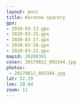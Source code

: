 ```yaml
---
layout: post
title: Koronne spacery
gpx:
- 2020-03-13.gpx
- 2020-03-15.gpx
- 2020-03-17.gpx
- 2020-03-20.gpx
- 2020-03-21.gpx
mapid: 20200301
cover: 20170812_093344.jpg
photos:
 - 20170812_093344.jpg
lat: 52.29
lon: 20.84
zoom: 11
---
```


<style>
  #route-info div {
    text-align: center;
  }
</style>

<!--<div id="route-info" style="height: 40px">
  <div id="route-length" style="float: left; width: 25%;">d</div>
  <div id="route-time" style="float: left; width: 25%;">d</div>
  <div id="route-speed" style="float: left; width: 25%;">d</div>
  <div id="route-ascent" style="float: left; width: 25%;">d</div>
</div>-->

<div id="mapid-{{ page.mapid }}" style="width: 100%; height: 400px;"></div>
<script>

  var mymap_{{ page.mapid }} = L.map('mapid-{{ page.mapid }}', {
    attributionControl: false,
    fullscreenControl: {
        pseudoFullscreen: true // if true, fullscreen to page width and height
    }
  }).setView([{{ page.lat }}, {{ page.lon }} ], {{ page.zoom }});

	var OpenTopoMap = L.tileLayer('http://{s}.tile.opentopomap.org/{z}/{x}/{y}.png', {
		maxZoom: 17,
		attribution: 'Map data: &copy; <a href="http://www.openstreetmap.org/copyright">OpenStreetMap</a>, <a href="http://viewfinderpanoramas.org">SRTM</a> | Map style: &copy; <a href="https://opentopomap.org">OpenTopoMap</a> (<a href="https://creativecommons.org/licenses/by-sa/3.0/">CC-BY-SA</a>)',
		opacity: 0.5
	});
  
  var Esri_WorldTopoMap = L.tileLayer('http://server.arcgisonline.com/ArcGIS/rest/services/World_Topo_Map/MapServer/tile/{z}/{y}/{x}', {
    attribution: 'Tiles &copy; Esri &mdash; Esri, DeLorme, NAVTEQ, TomTom, Intermap, iPC, USGS, FAO, NPS, NRCAN, GeoBase, Kadaster NL, Ordnance Survey, Esri Japan, METI, Esri China (Hong Kong), and the GIS User Community'
  });
  
  var Esri_WorldImagery = L.tileLayer('http://server.arcgisonline.com/ArcGIS/rest/services/World_Imagery/MapServer/tile/{z}/{y}/{x}', {
    attribution: 'Tiles &copy; Esri &mdash; Source: Esri, i-cubed, USDA, USGS, AEX, GeoEye, Getmapping, Aerogrid, IGN, IGP, UPR-EGP, and the GIS User Community'
  });
  
  OpenTopoMap.addTo(mymap_{{ page.mapid }});
  
{% for gpx in page.gpx %}
  
  var gpx = '{{ site.baseurl }}/public/gpx/{{ gpx }}'; 
  var g = new L.GPX(gpx, {
    async: true,
    marker_options: {
      startIconUrl: '',//'{{ site.baseurl }}/public/images/pin-icon-start.png',
      endIconUrl: '',//'{{ site.baseurl }}/public/images/pin-icon-end.png',
      shadowUrl: ''//'{{ site.baseurl }}/public/images/pin-shadow.png'
    },
    polyline_options: {
      color: "#ff0000",
      opacity: 0.5
    }
  });
  
  /*g.on('loaded', function(e) {
    mymap_{{ page.mapid }}.fitBounds(e.target.getBounds());
  });*/
  
  g.addTo(mymap_{{ page.mapid }});
{% endfor %}  

</script>

